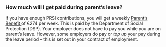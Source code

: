 ###  How much will I get paid during parent’s leave?

If you have enough PRSI contributions, you will get a weekly [ Parent’s
Benefit ](/en/social-welfare/families-and-children/parents-benefit/) of €274
per week. This is paid by the Department of Social Protection (DSP). Your
employer does not have to pay you while you are on parent’s leave. However,
some employers do pay or _top up_ your pay during the leave period – this is
set out in your contract of employment.
